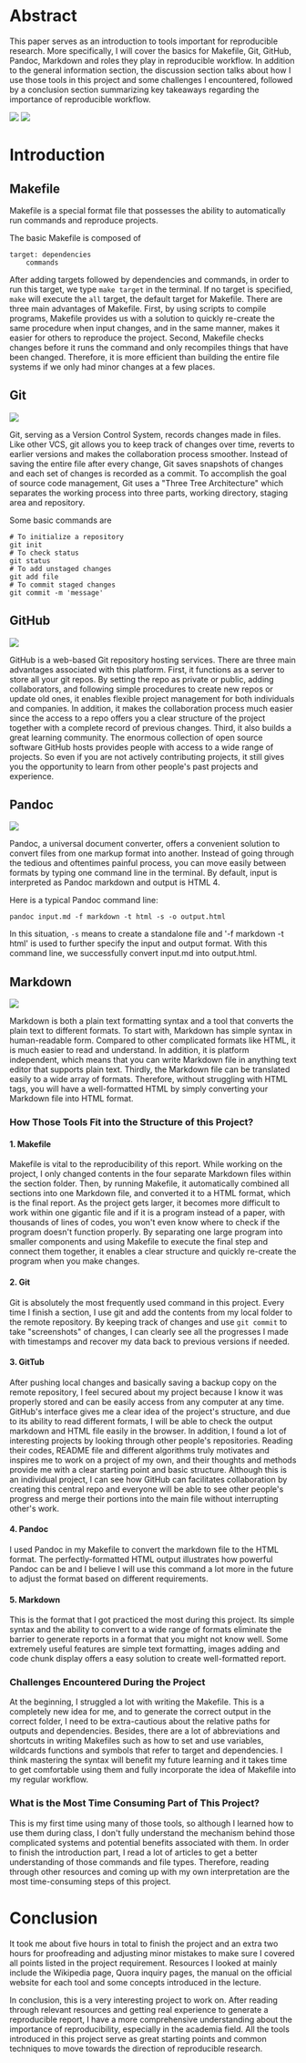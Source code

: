 # Abstract

This paper serves as an introduction to tools important for reproducible research. More specifically, I will cover the basics for Makefile, Git, GitHub, Pandoc, Markdown and roles they play in reproducible workflow. In addition to the general information section, the discussion section talks about how I use those tools in this project and some challenges I encountered, followed by a conclusion section summarizing key takeaways regarding the importance of reproducible workflow.

![](../../images/stat159-logo.png)
![](../images/stat159-logo.png)

# Introduction 

## Makefile

Makefile is a special format file that possesses the ability to automatically run commands and reproduce projects. 

The basic Makefile is composed of 
```
target: dependencies
    commands
```
After adding targets followed by dependencies and commands, in order to run this target, we type `make target` in the terminal. If no target is specified, `make` will execute the `all` target, the default target for Makefile. 
There are three main advantages of Makefile. First, by using scripts to compile programs, Makefile provides us with a solution to quickly re-create the same procedure when input changes, and in the same manner, makes it easier for others to reproduce the project. Second, Makefile checks changes before it runs the command and only recompiles things that have been changed. Therefore, it is more efficient than building the entire file systems if we only had minor changes at a few places. 

## Git

![](../images/git-logo.png)

Git, serving as a Version Control System, records changes made in files. Like other VCS, git allows you to keep track of changes over time, reverts to earlier versions and makes the collaboration process smoother. Instead of saving the entire file after every change, Git saves snapshots of changes and each set of changes is recorded as a commit. To accomplish the goal of source code management, Git uses a "Three Tree Architecture" which separates the working process into three parts, working directory, staging area and repository. 

Some basic commands are 
```
# To initialize a repository
git init
# To check status
git status
# To add unstaged changes
git add file
# To commit staged changes
git commit -m 'message'
```

## GitHub

![](../images/github-logo.png)

GitHub is a web-based Git repository hosting services. There are three main advantages associated with this platform. First, it functions as a server to store all your git repos. By setting the repo as private or public, adding collaborators, and following simple procedures to create new repos or update old ones, it enables flexible project management for both individuals and companies. In addition, it makes the collaboration process much easier since the access to a repo offers you a clear structure of the project together with a complete record of previous changes. Third, it also builds a great learning community. The enormous collection of open source software GitHub hosts provides people with access to a wide range of projects. So even if you are not actively contributing projects, it still gives you the opportunity to learn from other people's past projects and experience. 

## Pandoc

![](../images/pandoc-logo.png)

Pandoc, a universal document converter, offers a convenient solution to convert files from one markup format into another. Instead of going through the tedious and oftentimes painful process, you can move easily between formats by typing one command line in the terminal. By default, input is interpreted as Pandoc markdown and output is HTML 4. 

Here is a typical Pandoc command line:
```
pandoc input.md -f markdown -t html -s -o output.html
```
 In this situation, `-s` means to create a standalone file and '-f markdown -t html' is used to further specify the input and output format. With this command line, we successfully convert input.md into output.html.


## Markdown

![](../images/markdown-logo.png)

Markdown is both a plain text formatting syntax and a tool that converts the plain text to different formats. To start with, Markdown has simple syntax in human-readable form. Compared to other complicated formats like HTML, it is much easier to read and understand. In addition, it is platform independent, which means that you can write Markdown file in anything text editor that supports plain text. Thirdly, the Markdown file can be translated easily to a wide array of formats. Therefore, without struggling with HTML tags, you will have a well-formatted HTML by simply converting your Markdown file into HTML format. 


### How Those Tools Fit into the Structure of this Project?

#### 1. Makefile

Makefile is vital to the reproducibility of this report. While working on the project, I only changed contents in the four separate Markdown files within the section folder. Then, by running Makefile, it automatically combined all sections into one Markdown file, and converted it to a HTML format, which is the final report. As the project gets larger, it becomes more difficult to work within one gigantic file and if it is a program instead of a paper, with thousands of lines of codes, you won't even know where to check if the program doesn't function properly. By separating one large program into smaller components and using Makefile to execute the final step and connect them together, it enables a clear structure and quickly re-create the program when you make changes. 

#### 2. Git

Git is absolutely the most frequently used command in this project. Every time I finish a section, I use git and add the contents from my local folder to the remote repository. By keeping track of changes and use `git commit` to take "screenshots" of changes, I can clearly see all the progresses I made with timestamps and recover my data back to previous versions if needed. 

#### 3. GitTub

After pushing local changes and basically saving a backup copy on the remote repository, I feel secured about my project because I know it was properly stored and can be easily access from any computer at any time. GitHub's interface gives me a clear idea of the project's structure, and due to its ability to read different formats, I will be able to check the output markdown and HTML file easily in the browser. In addition, I found a lot of interesting projects by looking through other people's repositories. Reading their codes, README file and different algorithms truly motivates and inspires me to work on a project of my own, and their thoughts and methods provide me with a clear starting point and basic structure. Although this is an individual project, I can see how GitHub can facilitates collaboration by creating this central repo and everyone will be able to see other people's progress and merge their portions into the main file without interrupting other's work.

#### 4. Pandoc

I used Pandoc in my Makefile to convert the markdown file to the HTML format. The perfectly-formatted HTML output illustrates how powerful Pandoc can be and I believe I will use this command a lot more in the future to adjust the format based on different requirements.

#### 5. Markdown

This is the format that I got practiced the most during this project. Its simple syntax and the ability to convert to a wide range of formats eliminate the barrier to generate reports in a format that you might not know well. Some extremely useful features are simple text formatting, images adding and code chunk display offers a easy solution to create well-formatted report. 

### Challenges Encountered During the Project

At the beginning, I struggled a lot with writing the Makefile. This is a completely new idea for me, and to generate the correct output in the correct folder, I need to be extra-cautious about the relative paths for outputs and dependencies. Besides, there are a lot of abbreviations and shortcuts in writing Makefiles such as how to set and use variables, wildcards functions and symbols that refer to target and dependencies. I think mastering the syntax will benefit my future learning and it takes time to get comfortable using them and fully incorporate the idea of Makefile into my regular workflow. 


### What is the Most Time Consuming Part of This Project?


This is my first time using many of those tools, so although I learned how to use them during class, I don't fully understand the mechanism behind those complicated systems and potential benefits associated with them. In order to finish the introduction part, I read a lot of articles to get a better understanding of those commands and file types. Therefore, reading through other resources and coming up with my own interpretation are the most time-consuming steps of this project. 

# Conclusion

It took me about five hours in total to finish the project and an extra two hours for proofreading and adjusting minor mistakes to make sure I covered all points listed in the project requirement. Resources I looked at mainly include the Wikipedia page, Quora inquiry pages, the manual on the official website for each tool and some concepts introduced in the lecture. 


In conclusion, this is a very interesting project to work on. After reading through relevant resources and getting real experience to generate a reproducible report, I have a more comprehensive understanding about the importance of reproducibility, especially in the academia field. All the tools introduced in this project serve as great starting points and common techniques to move towards the direction of reproducible research.



